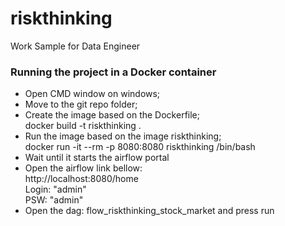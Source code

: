 # riskthinking
Work Sample for Data Engineer

### Running the project in a Docker container
- Open CMD window on windows;
- Move to the git repo folder;
- Create the image based on the Dockerfile;<br />
	docker build -t riskthinking .
- Run the image based on the image riskthinking;<br />
	docker run -it --rm -p 8080:8080 riskthinking /bin/bash
- Wait until it starts the airflow portal
- Open the airflow link bellow:<br />
	http://localhost:8080/home<br />
	Login: "admin"<br />
	PSW: "admin"
- Open the dag: flow_riskthinking_stock_market and press run 
